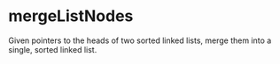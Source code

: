 # mergeListNodes
Given pointers to the heads of two sorted linked lists, merge them into a single, sorted linked list.
